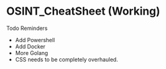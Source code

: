 # OSINT_CheatSheet (Working)

Todo Reminders
- Add Powershell
- Add Docker
- More Golang
- CSS needs to be completely overhauled. 
